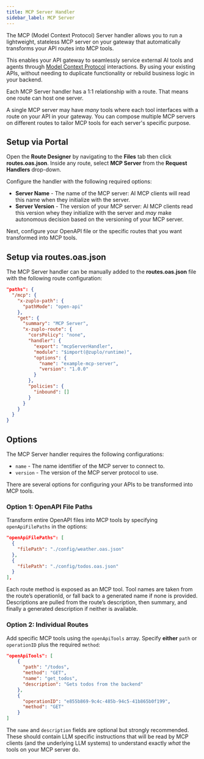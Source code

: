 ```yaml
---
title: MCP Server Handler
sidebar_label: MCP Server
---
```


The MCP (Model Context Protocol) Server handler allows you to run a lightweight, stateless MCP server on your gateway
that automatically transforms your API routes into MCP tools.

This enables your API gateway to seamlessly service external AI tools and agents
through [Model Context Protocol](https://modelcontextprotocol.io/introduction) interactions.
By using your existing APIs, without needing to duplicate functionality or rebuild business logic in your backend.

Each MCP Server handler has a 1:1 relationship with a route. That means one route can host one server.

A single MCP server may have _many_ tools where each tool interfaces with a route on your API in your gateway.
You can compose multiple MCP servers on different routes to tailor MCP tools for each server's specific purpose.

## Setup via Portal

Open the **Route Designer** by navigating to the **Files** tab then click **routes.oas.json**.
Inside any route, select **MCP Server** from the **Request Handlers** drop-down.

Configure the handler with the following required options:

- **Server Name** - The name of the MCP server: AI MCP clients will read this name
  when they initialize with the server.
- **Server Version** - The version of your MCP server: AI MCP clients read this
  version whey they initialize with the server and _may_ make autonomous decision
  based on the versioning of your MCP server.

Next, configure your OpenAPI file or the specific routes that you want transformed into MCP tools.

## Setup via routes.oas.json

The MCP Server handler can be manually added to the **routes.oas.json** file
with the following route configuration:

```json
"paths": {
  "/mcp": {
    "x-zuplo-path": {
      "pathMode": "open-api"
    },
    "get": {
      "summary": "MCP Server",
      "x-zuplo-route": {
        "corsPolicy": "none",
        "handler": {
          "export": "mcpServerHandler",
          "module": "$import(@zuplo/runtime)",
          "options": {
            "name": "example-mcp-server",
            "version": "1.0.0"
          }
        },
        "policies": {
          "inbound": []
        }
      }
    }
  }
}
```

## Options

The MCP Server handler requires the following configurations:

- `name` - The name identifier of the MCP server to connect to.
- `version` - The version of the MCP server protocol to use.

There are several options for configuring your APIs to be transformed into MCP tools.

### Option 1: OpenAPI File Paths

Transform entire OpenAPI files into MCP tools by specifying `openApiFilePaths` in the options:

```json
"openApiFilePaths": [
  {
    "filePath": "./config/weather.oas.json"
  },
  {
    "filePath": "./config/todos.oas.json"
  }
],
```

Each route method is exposed as an MCP tool. Tool names are taken from the route’s operationId, or fall back to a generated name if none is provided. Descriptions are pulled from the route’s description, then summary, and finally a generated description if neither is available.

### Option 2: Individual Routes

Add specific MCP tools using the `openApiTools` array.
Specify **either** `path` or `operationID` plus the required `method`:

```json
"openApiTools": [
    {
      "path": "/todos",
      "method": "GET",
      "name": "get_todos",
      "description": "Gets todos from the backend"
    },
    {
      "operationID": "e855b869-9c4c-485b-94c5-41b865b0f199",
      "method": "GET"
    }
]
```

The `name` and `description` fields are optional but strongly recommended. These should contain LLM specific instructions that will be read by MCP clients (and the underlying LLM systems) to
understand exactly _what_ the tools on your MCP server do.
